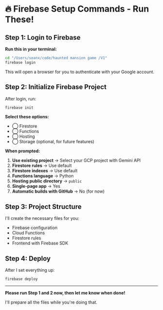 # 🔥 Firebase Setup Commands - Run These!

## Step 1: Login to Firebase

**Run this in your terminal:**
```bash
cd "/Users/seanx/code/haunted mansion game /V1"
firebase login
```

This will open a browser for you to authenticate with your Google account.

## Step 2: Initialize Firebase Project

After login, run:
```bash
firebase init
```

**Select these options:**
- ◯ Firestore
- ◯ Functions
- ◯ Hosting
- ◯ Storage (optional, for future features)

**When prompted:**
1. **Use existing project** → Select your GCP project with Gemini API
2. **Firestore rules** → Use default
3. **Firestore indexes** → Use default
4. **Functions language** → Python
5. **Hosting public directory** → `public`
6. **Single-page app** → Yes
7. **Automatic builds with GitHub** → No (for now)

## Step 3: Project Structure

I'll create the necessary files for you:
- Firebase configuration
- Cloud Functions
- Firestore rules
- Frontend with Firebase SDK

## Step 4: Deploy

After I set everything up:
```bash
firebase deploy
```

---

**Please run Step 1 and 2 now, then let me know when done!**

I'll prepare all the files while you're doing that.

